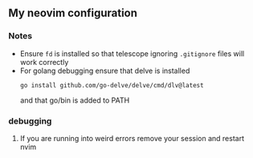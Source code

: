## My neovim configuration

### Notes
* Ensure `fd` is installed so that telescope ignoring `.gitignore` files will work correctly
* For golang debugging ensure that delve is installed 
    ```
    go install github.com/go-delve/delve/cmd/dlv@latest
    ```
    and that go/bin is added to PATH

### debugging
1. If you are running into weird errors remove your session and restart nvim


